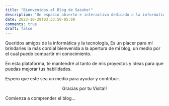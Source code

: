 ```yaml
---
title: "Bienvenidos al Blog de Sasuke!"
description: "Un espacio abierto e interactivo dedicado a la informatica, diseno grafico, etc."
date: 2023-10-29T03:33:50-05:00
comments: true
draft: false
---
```


Queridos amigos de la informática y la tecnología, Es un placer para mí brindarles la más cordial bienvenida a la apertura de mi blog, un medio por el cual puedo compartir mi conocimiento.

En esta plataforma, te mantendré al tanto de mis proyectos y ideas para que puedas mejorar tus habilidades.

Espero que este sea un medio para ayudar y contribuir.

<p align="center">Gracias por tu Visita!! </p>

Comienza a comprender el blog...
